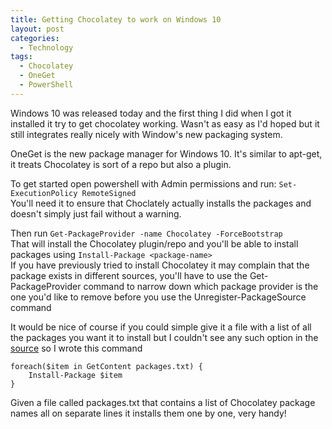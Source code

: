 ```yaml
---
title: Getting Chocolatey to work on Windows 10
layout: post
categories:
  - Technology
tags:
  - Chocolatey
  - OneGet
  - PowerShell
---
```

Windows 10 was released today and the first thing I did when I got it installed it try to get chocolatey working. Wasn't as easy as I'd hoped but it still integrates really nicely with Window's new packaging system.

OneGet is the new package manager for Windows 10. It's similar to apt-get, it treats Chocolatey is sort of a repo but also a plugin.<!-- more -->

To get started open powershell with Admin permissions and run: `Set-ExecutionPolicy RemoteSigned`  
You'll need it to ensure that Choclately actually installs the packages and doesn't simply just fail without a warning.

Then run `Get-PackageProvider -name Chocolatey -ForceBootstrap`  
That will install the Chocolatey plugin/repo and you'll be able to install packages using `Install-Package <package-name>`  
If you have previously tried to install Chocolatey it may complain that the package exists in different sources, you'll have to use the Get-PackageProvider command to narrow down which package provider is the one you'd like to remove before you use the Unregister-PackageSource command

It would be nice of course if you could simple give it a file with a list of all the packages you want it to install but I couldn't see any such option in the [source][1] so I wrote this command

```
foreach($item in GetContent packages.txt) {
	Install-Package $item
}
```
</div>

Given a file called packages.txt that contains a list of Chocolatey package names all on separate lines it installs them one by one, very handy!

 [1]: https://github.com/OneGet/oneget/blob/master/PowerShell.Module/Cmdlets/InstallPackage.cs